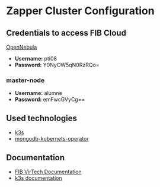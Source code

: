 # Zapper Cluster Configuration

## Credentials to access FIB Cloud
[OpenNebula](https://virtech.fib.upc.edu/)
- **Username:** pti08
- **Password:** Y0NyOW5qN0RzRQo=

### master-node
- **Username:** alumne
- **Password:** emFwcGVyCg==


## Used technologies
- [k3s](https://k3s.io/)
- [mongodb-kubernets-operator](https://github.com/mongodb/mongodb-kubernetes-operator)

## Documentation
- [FIB VirTech Documentation](https://www.fib.upc.edu/sites/fib/files/documents/fib/serveis-tic/serveistic-documentacio-us-nuvol-privat-servei-virtech.pdf)
- [k3s documentation](https://docs.k3s.io)
